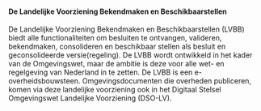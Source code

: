 #### De Landelijke Voorziening Bekendmaken en Beschikbaarstellen

De Landelijke Voorziening Bekendmaken en Beschikbaarstellen (LVBB) biedt alle functionaliteiten 
om besluiten te ontvangen, valideren, bekendmaken, consolideren en beschikbaar stellen als besluit 
en geconsolideerde versie(regeling). 
De LVBB wordt ontwikkeld in het kader van de Omgevingswet, maar de ambitie is deze voor alle wet- en regelgeving 
van Nederland in te zetten. De LVBB is een e-overheidsbouwsteen. Omgevingsdocumenten die overheden publiceren, komen 
via deze landelijke voorziening ook in het Digitaal Stelsel Omgevingswet Landelijke Voorziening (DSO-LV).

